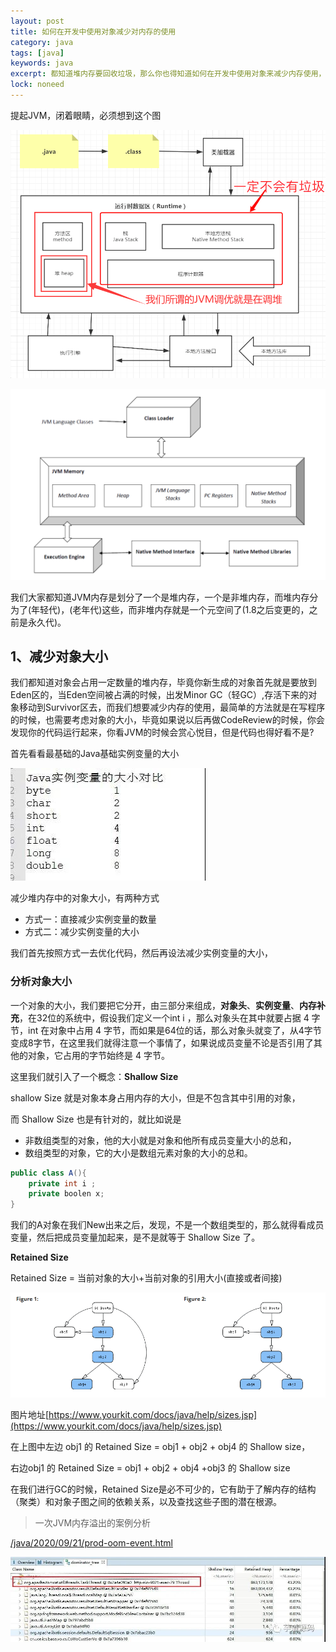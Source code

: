 ```yaml
---
layout: post
title: 如何在开发中使用对象减少对内存的使用
category: java
tags: [java]
keywords: java
excerpt: 都知道堆内存要回收垃圾，那么你也得知道如何在开发中使用对象来减少内存使用，软引用，使用享元模式，分析对象的外在状态和内在状态成员变量
lock: noneed
---
```


提起JVM，闭着眼睛，必须想到这个图

![](\assets\images\2020\java\jvm-arch-simple2.gif)

![](\assets\images\2021\javabase\jvm-arch-simple-3.png)

我们大家都知道JVM内存是划分了一个是堆内存，一个是非堆内存，而堆内存分为了(年轻代)，(老年代)这些，而非堆内存就是一个元空间了(1.8之后变更的，之前是永久代)。

## 1、减少对象大小

我们都知道对象会占用一定数量的堆内存，毕竟你新生成的对象首先就是要放到Eden区的，当Eden空间被占满的时候，出发Minor GC（轻GC）,存活下来的对象移动到Survivor区去，而我们想要减少内存的使用，最简单的方法就是在写程序的时候，也需要考虑对象的大小，毕竟如果说以后再做CodeReview的时候，你会发现你的代码运行起来，你看JVM的时候会赏心悦目，但是代码也得好看不是?

首先看看最基础的Java基础实例变量的大小

![](\assets\images\2021\javabase\base-type-size.jpg)

减少堆内存中的对象大小，有两种方式

- 方式一：直接减少实例变量的数量
- 方式二：减少实例变量的大小

我们首先按照方式一去优化代码，然后再设法减少实例变量的大小，

### 分析对象大小

一个对象的大小，我们要把它分开，由三部分来组成，**对象头**、**实例变量**、**内存补充**，在32位的系统中，假设我们定义一个int i ，那么对象头在其中就要占据 4 字节，int 在对象中占用 4 字节，而如果是64位的话，那么对象头就变了，从4字节变成8字节，在这里我们就得注意一个事情了，如果说成员变量不论是否引用了其他的对象，它占用的字节始终是 4 字节。

这里我们就引入了一个概念：**Shallow Size**

shallow Size 就是对象本身占用内存的大小，但是不包含其中引用的对象，

而 Shallow Size 也是有针对的，就比如说是

- 非数组类型的对象，他的大小就是对象和他所有成员变量大小的总和，
- 数组类型的对象，它的大小是数组元素对象的大小的总和。

```java
public class A(){
    private int i ;
    private boolen x;
}
```

我们的A对象在我们New出来之后，发现，不是一个数组类型的，那么就得看成员变量，然后把成员变量加起来，是不是就等于 Shallow Size 了。

**Retained Size**

Retained Size = 当前对象的大小+当前对象的引用大小(直接或者间接)

![](\assets\images\2021\javabase\jvm-swallen.png)

图片地址[https://www.yourkit.com/docs/java/help/sizes.jsp](https://www.yourkit.com/docs/java/help/sizes.jsp)

在上图中左边 obj1 的 Retained Size = obj1 + obj2 + obj4 的 Shallow size，

右边obj1 的 Retained Size = obj1 + obj2 + obj4 +obj3 的 Shallow size

在我们进行GC的时候，Retained Size是必不可少的，它有助于了解内存的结构（聚类）和对象子图之间的依赖关系，以及查找这些子图的潜在根源。

> 一次JVM内存溢出的案例分析

[/java/2020/09/21/prod-oom-event.html](/java/2020/09/21/prod-oom-event.html)

![](\assets\images\2020\java\jvm-oom-mat3.jpg)


